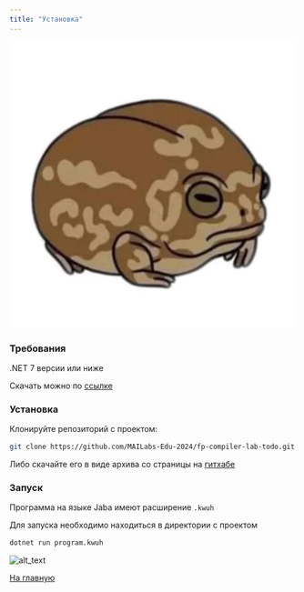 ```yaml
---
title: "Установка"
---
```


![alt_text](./img/frog2.png)

### Требования
.NET 7 версии или ниже

Скачать можно по [ссылке](https://dotnet.microsoft.com/en-us/download)

### Установка
Клонируйте репозиторий с проектом:

```bash
git clone https://github.com/MAILabs-Edu-2024/fp-compiler-lab-todo.git
```

Либо скачайте его в виде архива со страницы на [гитхабе](https://github.com/MAILabs-Edu-2024/fp-compiler-lab-todo)

### Запуск
Программа на языке Jaba имеют расширение `.kwuh`

Для запуска необходимо находиться в директории с проектом

```bash
dotnet run program.kwuh
```

![alt_text](./img/frog7.png)

[На главную]({{site.baseurl}})

